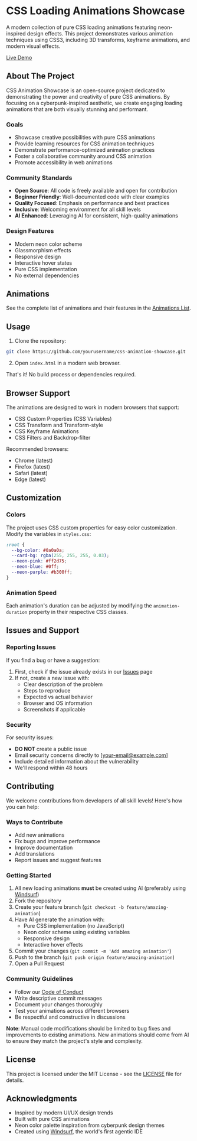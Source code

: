 # CSS Loading Animations Showcase

A modern collection of pure CSS loading animations featuring neon-inspired design effects. This project demonstrates various animation techniques using CSS3, including 3D transforms, keyframe animations, and modern visual effects.

[Live Demo](https://shasikhan.github.io/css-loading-animations/)

## About The Project

CSS Animation Showcase is an open-source project dedicated to demonstrating the power and creativity of pure CSS animations. By focusing on a cyberpunk-inspired aesthetic, we create engaging loading animations that are both visually stunning and performant.

### Goals

- Showcase creative possibilities with pure CSS animations
- Provide learning resources for CSS animation techniques
- Demonstrate performance-optimized animation practices
- Foster a collaborative community around CSS animation
- Promote accessibility in web animations

### Community Standards

- **Open Source**: All code is freely available and open for contribution
- **Beginner Friendly**: Well-documented code with clear examples
- **Quality Focused**: Emphasis on performance and best practices
- **Inclusive**: Welcoming environment for all skill levels
- **AI Enhanced**: Leveraging AI for consistent, high-quality animations

### Design Features

- Modern neon color scheme
- Glassmorphism effects
- Responsive design
- Interactive hover states
- Pure CSS implementation
- No external dependencies

## Animations

See the complete list of animations and their features in the [Animations List](ANIMATIONS.md).

## Usage

1. Clone the repository:

```bash
git clone https://github.com/yourusername/css-animation-showcase.git
```

2. Open `index.html` in a modern web browser.

That's it! No build process or dependencies required.

## Browser Support

The animations are designed to work in modern browsers that support:

- CSS Custom Properties (CSS Variables)
- CSS Transform and Transform-style
- CSS Keyframe Animations
- CSS Filters and Backdrop-filter

Recommended browsers:

- Chrome (latest)
- Firefox (latest)
- Safari (latest)
- Edge (latest)

## Customization

### Colors

The project uses CSS custom properties for easy color customization. Modify the variables in `styles.css`:

```css
:root {
  --bg-color: #0a0a0a;
  --card-bg: rgba(255, 255, 255, 0.03);
  --neon-pink: #ff2d75;
  --neon-blue: #0ff;
  --neon-purple: #b300ff;
}
```

### Animation Speed

Each animation's duration can be adjusted by modifying the `animation-duration` property in their respective CSS classes.

## Issues and Support

### Reporting Issues

If you find a bug or have a suggestion:

1. First, check if the issue already exists in our [Issues](https://github.com/yourusername/css-animation-showcase/issues) page
2. If not, create a new issue with:
   - Clear description of the problem
   - Steps to reproduce
   - Expected vs actual behavior
   - Browser and OS information
   - Screenshots if applicable

### Security

For security issues:

- **DO NOT** create a public issue
- Email security concerns directly to [your-email@example.com]
- Include detailed information about the vulnerability
- We'll respond within 48 hours

## Contributing

We welcome contributions from developers of all skill levels! Here's how you can help:

### Ways to Contribute

- Add new animations
- Fix bugs and improve performance
- Improve documentation
- Add translations
- Report issues and suggest features

### Getting Started

1. All new loading animations **must** be created using AI (preferably using [Windsurf](https://codeium.com/windsurf))
2. Fork the repository
3. Create your feature branch (`git checkout -b feature/amazing-animation`)
4. Have AI generate the animation with:
   - Pure CSS implementation (no JavaScript)
   - Neon color scheme using existing variables
   - Responsive design
   - Interactive hover effects
5. Commit your changes (`git commit -m 'Add amazing animation'`)
6. Push to the branch (`git push origin feature/amazing-animation`)
7. Open a Pull Request

### Community Guidelines

- Follow our [Code of Conduct](CODE_OF_CONDUCT.md)
- Write descriptive commit messages
- Document your changes thoroughly
- Test your animations across different browsers
- Be respectful and constructive in discussions

**Note**: Manual code modifications should be limited to bug fixes and improvements to existing animations. New animations should come from AI to ensure they match the project's style and complexity.

## License

This project is licensed under the MIT License - see the [LICENSE](LICENSE) file for details.

## Acknowledgments

- Inspired by modern UI/UX design trends
- Built with pure CSS animations
- Neon color palette inspiration from cyberpunk design themes
- Created using [Windsurf](https://www.codeium.com/windsurf), the world's first agentic IDE
